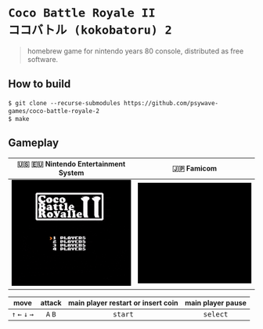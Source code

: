 # `Coco Battle Royale II`<br/>`ココバトル (kokobatoru) 2`

> homebrew game for nintendo years 80 console, distributed as free software.


## How to build

```SHELL
$ git clone --recurse-submodules https://github.com/psywave-games/coco-battle-royale-2
$ make
```

## Gameplay

| :us: :eu: Nintendo Entertainment System | :jp: Famicom |
| :-------------------------------------: | :-----------:|
| ![coco battle royale 2 gameplay](https://raw.githubusercontent.com/psywave-games/gifs/main/cocobattleroyale2.gif) | ![kokobatoru 2 gameplay](https://raw.githubusercontent.com/psywave-games/gifs/main/kokobatoru2.gif) |

| move | attack | main player restart or insert coin | main player pause |
| :--: | :----: | :--------------------------------: | :---------------: |
| <kbd>&uarr;</kbd> <kbd>&larr;</kbd> <kbd>&darr;</kbd> <kbd>&rarr;</kbd>| <kbd>A</kbd> <kbd>B</kbd> | <kbd>start</kbd> | <kbd>select</kbd> |
